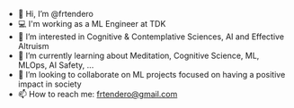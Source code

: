 - 👋 Hi, I’m @frtendero
- :computer: I'm working as a ML Engineer at TDK
- 👀 I’m interested in Cognitive & Contemplative Sciences, AI and Effective Altruism
- 🌱 I’m currently learning about Meditation, Cognitive Science, ML, MLOps, AI Safety, ...
- 💞️ I’m looking to collaborate on ML projects focused on having a positive impact in society
- 📫 How to reach me: frtendero@gmail.com

<!---
frtendero/frtendero is a ✨ special ✨ repository because its `README.md` (this file) appears on your GitHub profile.
You can click the Preview link to take a look at your changes.
--->
